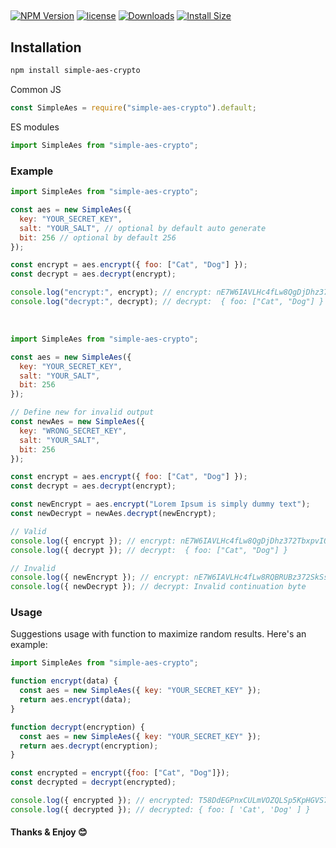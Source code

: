 ##
[![NPM Version](https://img.shields.io/npm/v/simple-aes-crypto.svg)](https://www.npmjs.org/package/simple-aes-crypto)
[![license](https://img.shields.io/npm/l/simple-aes-crypto)](https://www.npmjs.org/package/simple-aes-crypto)
[![Downloads](https://img.shields.io/npm/dt/simple-aes-crypto)](https://www.npmjs.com/package/simple-aes-crypto)
[![Install Size](https://packagephobia.now.sh/badge?p=simple-aes-crypto)](https://packagephobia.now.sh/result?p=simple-aes-crypto)


## Installation

```bash
npm install simple-aes-crypto
```
Common JS
```javascript
const SimpleAes = require("simple-aes-crypto").default;
```

ES modules

```javascript
import SimpleAes from "simple-aes-crypto";
```

### Example

```javascript
import SimpleAes from "simple-aes-crypto";

const aes = new SimpleAes({
  key: "YOUR_SECRET_KEY",
  salt: "YOUR_SALT", // optional by default auto generate
  bit: 256 // optional by default 256
});

const encrypt = aes.encrypt({ foo: ["Cat", "Dog"] });
const decrypt = aes.decrypt(encrypt);

console.log("encrypt:", encrypt); // encrypt: nE7W6IAVLHc4fLw8QgDjDhz372TbxpvIQiM2HX2Q/pqSgrXsq3xLvbAt9UY/bg7hLhgBpdw=
console.log("decrypt:", decrypt); // decrypt:  { foo: ["Cat", "Dog"] }
```
<br/>

```javascript
import SimpleAes from "simple-aes-crypto";

const aes = new SimpleAes({
  key: "YOUR_SECRET_KEY",
  salt: "YOUR_SALT",
  bit: 256
});

// Define new for invalid output
const newAes = new SimpleAes({
  key: "WRONG_SECRET_KEY",
  salt: "YOUR_SALT",
  bit: 256
});

const encrypt = aes.encrypt({ foo: ["Cat", "Dog"] });
const decrypt = aes.decrypt(encrypt);

const newEncrypt = aes.encrypt("Lorem Ipsum is simply dummy text");
const newDecrypt = newAes.decrypt(newEncrypt);

// Valid
console.log({ encrypt }); // encrypt: nE7W6IAVLHc4fLw8QgDjDhz372TbxpvIQiM2HX2Q/pqSgrXsq3xLvbAt9UY/bg7hLhgBpdw=
console.log({ decrypt }); // decrypt:  { foo: ["Cat", "Dog"] }

// Invalid
console.log({ newEncrypt }); // encrypt: nE7W6IAVLHc4fLw8RQBRUBz372SkSsOFnhkMx+r61L3rc+X4jEABehZV3UkyOYg=
console.log({ newDecrypt }); // decrypt: Invalid continuation byte
```
### Usage
Suggestions usage with function to maximize random results. Here's an example:
```javascript
import SimpleAes from "simple-aes-crypto";

function encrypt(data) {
  const aes = new SimpleAes({ key: "YOUR_SECRET_KEY" }); 
  return aes.encrypt(data);
}

function decrypt(encryption) {
  const aes = new SimpleAes({ key: "YOUR_SECRET_KEY" });
  return aes.decrypt(encryption);
}

const encrypted = encrypt({foo: ["Cat", "Dog"]});
const decrypted = decrypt(encrypted);

console.log({ encrypted }); // encrypted: T58DdEGPnxCULmVOZQLSp5KpHGVS7ywgeJ1eB5KJfpUSLPPnJUuxGF4=
console.log({ decrypted }); // decrypted: { foo: [ 'Cat', 'Dog' ] }
```

#### Thanks & Enjoy 😊

